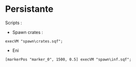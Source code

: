 # Persistante

Scripts :

* Spawn crates :

```sqf
execVM "spawn\crates.sqf";
```

* Eni

```sqf
[markerPos "marker_0", 1500, 0.5] execVM "spawn\inf.sqf";
```
